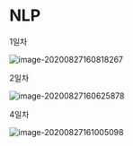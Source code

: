 # NLP


1일차

![image-20200827160818267](C:\Projects\NPEX_LAB\DL\NLP\images\image-20200827160818267.png)



2일차

![image-20200827160625878](C:\Projects\NPEX_LAB\DL\NLP\images\image-20200827160625878.png)



4일차

![image-20200827161005098](C:\Projects\NPEX_LAB\DL\NLP\images\image-20200827161005098.png)